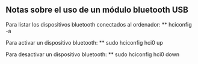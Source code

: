 ## Notas sobre el uso de un módulo bluetooth USB
Para listar los dispositivos bluetooth conectados al ordenador:
** hciconfig -a

Para activar un dispositivo bluetooth:
** sudo hciconfig hci0 up

Para desactivar un dispositivo bluetooth:
** sudo hciconfig hci0 down
 